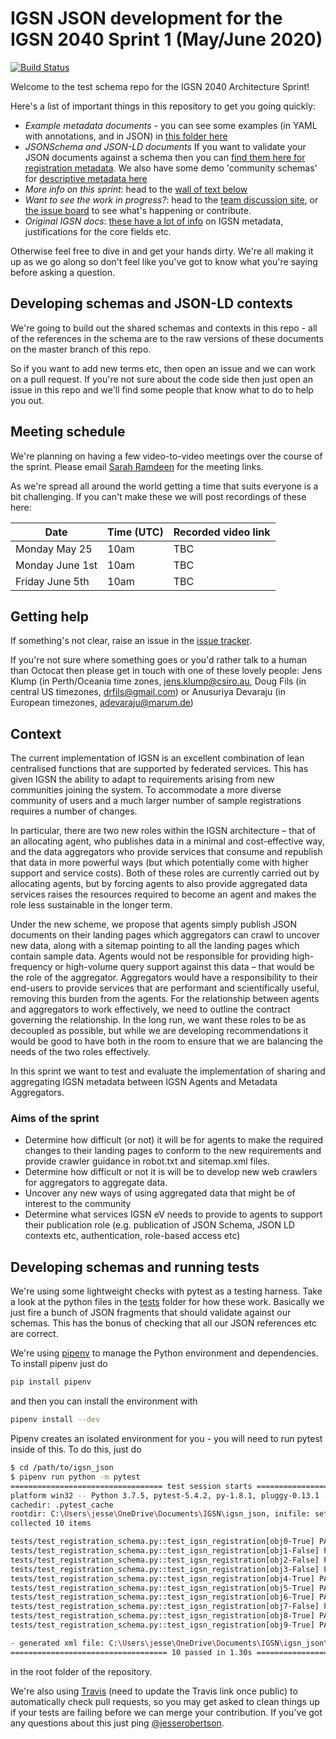 # IGSN JSON development for the IGSN 2040 Sprint 1 (May/June 2020)

[![Build Status](https://travis-ci.org/IGSN/igsn-json.svg?branch=master)](https://travis-ci.org/IGSN/igsn-json)

Welcome to the test schema repo for the IGSN 2040 Architecture Sprint!

Here's a list of important things in this repository to get you going quickly:

- _Example metadata documents_ - you can see some examples (in YAML with annotations, and in JSON) in [this folder here](https://github.com/IGSN/igsn-json/blob/master/examples/examples.md)
- _JSONSchema and JSON-LD documents_ If you want to validate your JSON documents against a schema then you can [find them here for registration metadata](https://github.com/IGSN/igsn-json/tree/master/schema.igsn.org/json/registration/v0.1). We also have some demo 'community schemas' for [descriptive metadata here](https://github.com/IGSN/igsn-json/tree/master/schema.igsn.org/json/description)
- _More info on this sprint_: head to the [wall of text below](https://github.com/IGSN/igsn_json#context)
- _Want to see the work in progress?_: head to the [team discussion site](https://github.com/orgs/IGSN/teams/igsn-2040-sprint), or [the issue board](https://github.com/IGSN/igsn-json/issues) to see what's happening or contribute.
- _Original IGSN docs_: [these have a lot of info](https://igsn.github.io/) on IGSN metadata, justifications for the core fields etc.

Otherwise feel free to dive in and get your hands dirty. We're all making it up as we go along so don't feel like you've got to know what you're saying before asking a question.

## Developing schemas and JSON-LD contexts

We're going to build out the shared schemas and contexts in this repo - all of the references in the schema are to the raw versions of these documents on the master branch of this repo.

So if you want to add new terms etc, then open an issue and we can work on a pull request. If you're not sure about the code side then just open an issue in this repo and we'll find some people that know what to do to help you out.

## Meeting schedule

We're planning on having a few video-to-video meetings over the course of the sprint. Please email [Sarah Ramdeen](sramdeen@ldeo.columbia.edu) for the meeting links.

As we're spread all around the world getting a time that suits everyone is a bit challenging. If you can't make these we will post recordings of these here:

| Date            | Time (UTC) | Recorded video link |
| --------------- | ---------- | ------------------- |
| Monday May 25   | 10am       | TBC                 |
| Monday June 1st | 10am       | TBC                 |
| Friday June 5th | 10am       | TBC                 |

## Getting help

If something's not clear, raise an issue in the [issue tracker](https://github.com/IGSN/igsn-json/issues).

If you're not sure where something goes or you'd rather talk to a human than Octocat then please get in touch with one of these lovely people: Jens Klump (in Perth/Oceania time zones, [jens.klump@csiro.au](mailto:jens.klump@csiro.au), Doug Fils (in central US timezones, [drfils@gmail.com](mailto:drfils@gmail.com)) or Anusuriya Devaraju (in European timezones, [adevaraju@marum.de](adevaraju@marum.de))

## Context

The current implementation of IGSN is an excellent combination of lean centralised functions that are supported by federated services. This has given IGSN the ability to adapt to requirements arising from new communities joining the system. To accommodate a more diverse community of users and a much larger number of sample registrations requires a number of changes.

In particular, there are two new roles within the IGSN architecture – that of an allocating agent, who publishes data in a minimal and cost-effective way, and the data aggregators who provide services that consume and republish that data in more powerful ways (but which potentially come with higher support and service costs). Both of these roles are currently carried out by allocating agents, but by forcing agents to also provide aggregated data services raises the resources required to become an agent and makes the role less sustainable in the longer term.

Under the new scheme, we propose that agents simply publish JSON documents on their landing pages which aggregators can crawl to uncover new data, along with a sitemap pointing to all the landing pages which contain sample data. Agents would not be responsible for providing high-frequency or high-volume query support against this data – that would be the role of the aggregator. Aggregators would have a responsibility to their end-users to provide services that are performant and scientifically useful, removing this burden from the agents.
For the relationship between agents and aggregators to work effectively, we need to outline the contract governing the relationship. In the long run, we want these roles to be as decoupled as possible, but while we are developing recommendations it would be good to have both in the room to ensure that we are balancing the needs of the two roles effectively.

In this sprint we want to test and evaluate the implementation of sharing and aggregating IGSN metadata between IGSN Agents and Metadata Aggregators.

### Aims of the sprint

- Determine how difficult (or not) it will be for agents to make the required changes to their landing pages to conform to the new requirements and provide crawler guidance in robot.txt and sitemap.xml files.
- Determine how difficult or not it is will be to develop new web crawlers for aggregators to aggregate data.
- Uncover any new ways of using aggregated data that might be of interest to the community
- Determine what services IGSN eV needs to provide to agents to support their publication role (e.g. publication of JSON Schema, JSON LD contexts etc, authentication, role-based access etc)

## Developing schemas and running tests

We're using some lightweight checks with pytest as a testing harness. Take a look at the python files in the [tests](https://github.com/IGSN/igsn-json/tree/master/tests) folder for how these work. Basically we just fire a bunch of JSON fragments that should validate against our schemas. This has the bonus of checking that all our JSON references etc are correct.

We're using [pipenv](https://pipenv.pypa.io/en/latest/) to manage the Python environment and dependencies. To install pipenv just do

```bash
pip install pipenv
```

and then you can install the environment with

```bash
pipenv install --dev
```

Pipenv creates an isolated environment for you - you will need to run pytest inside of this. To do this, just do

```bash
$ cd /path/to/igsn_json
$ pipenv run python -m pytest
================================== test session starts ===================================
platform win32 -- Python 3.7.5, pytest-5.4.2, py-1.8.1, pluggy-0.13.1 -- c:\users\jesse\.virtualenvs\igsn_json-uu6qpojl\scripts\python.exe
cachedir: .pytest_cache
rootdir: C:\Users\jesse\OneDrive\Documents\IGSN\igsn_json, inifile: setup.cfg
collected 10 items

tests/test_registration_schema.py::test_igsn_registration[obj0-True] PASSED         [ 10%]
tests/test_registration_schema.py::test_igsn_registration[obj1-False] PASSED        [ 20%]
tests/test_registration_schema.py::test_igsn_registration[obj2-False] PASSED        [ 30%]
tests/test_registration_schema.py::test_igsn_registration[obj3-False] PASSED        [ 40%]
tests/test_registration_schema.py::test_igsn_registration[obj4-True] PASSED         [ 50%]
tests/test_registration_schema.py::test_igsn_registration[obj5-True] PASSED         [ 60%]
tests/test_registration_schema.py::test_igsn_registration[obj6-True] PASSED         [ 70%]
tests/test_registration_schema.py::test_igsn_registration[obj7-False] PASSED        [ 80%]
tests/test_registration_schema.py::test_igsn_registration[obj8-True] PASSED         [ 90%]
tests/test_registration_schema.py::test_igsn_registration[obj9-True] PASSED         [100%]

- generated xml file: C:\Users\jesse\OneDrive\Documents\IGSN\igsn_json\tests\reports\test-output.junit.xml -
=================================== 10 passed in 1.30s ===================================

```

in the root folder of the repository.

We're also using [Travis](xx) (need to update the Travis link once public) to automatically check pull requests, so you may get asked to clean things up if your tests are failing before we can merge your contribution. If you've got any questions about this just ping [@jesserobertson](https://github.com/jesserobertson).
